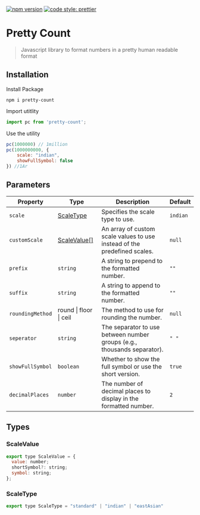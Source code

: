 [![npm version](https://badge.fury.io/js/angular2-expandable-list.svg)](https://badge.fury.io/js/angular2-expandable-list)
[![code style: prettier](https://img.shields.io/badge/code_style-prettier-ff69b4.svg?style=flat-square)](https://github.com/prettier/prettier)

# Pretty Count

> Javascript library to format numbers in a pretty human readable format

## Installation

Install Package

```shell
npm i pretty-count
```

Import utitlity

```js
import pc from 'pretty-count';
``` 

Use the utility

```js
pc(1000000) // 1million
pc(1000000000, {
    scale: "indian",
    showFullSymbol: false
}) //1Ar
```

## Parameters

| Property       | Type                                                                 | Description                                                                                   | Default |
|----------------|----------------------------------------------------------------------|-----------------------------------------------------------------------------------------------|---------|
| `scale`       | [ScaleType](#scaletype)                                              | Specifies the scale type to use.                                                              | `indian` |
| `customScale` | [ScaleValue[]](#scalevalue)                                          | An array of custom scale values to use instead of the predefined scales.                      | `null`  |
| `prefix`      | `string`                                                             | A string to prepend to the formatted number.                                                  | `""`    |
| `suffix`      | `string`                                                             | A string to append to the formatted number.                                                   | `""`    |
| `roundingMethod` | round &#124; floor  &#124; ceil                                     | The method to use for rounding the number.                                                    | `null`  |
| `seperator`   | `string`                                                             | The separator to use between number groups (e.g., thousands separator).                       | `" "`   |
| `showFullSymbol` | `boolean`                                                          | Whether to show the full symbol or use the short version.                                     | `true`  |
| `decimalPlaces` | `number`                                                           | The number of decimal places to display in the formatted number.                              | `2`     |
## Types

### ScaleValue
```jsx
export type ScaleValue = {
  value: number;
  shortSymbol?: string;
  symbol: string;
};
```


### ScaleType
```jsx
export type ScaleType = "standard" | "indian" | "eastAsian" 
```

